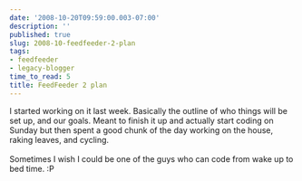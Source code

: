 ```yaml
---
date: '2008-10-20T09:59:00.003-07:00'
description: ''
published: true
slug: 2008-10-feedfeeder-2-plan
tags:
- feedfeeder
- legacy-blogger
time_to_read: 5
title: FeedFeeder 2 plan
---
```


I started working on it last week.  Basically the outline of who things will be set up, and our goals.  Meant to finish it up and actually start coding on Sunday but then spent a good chunk of the day working on the house, raking leaves, and cycling. <br /><br />Sometimes I wish I could be one of the guys who can code from wake up to bed time.  :P